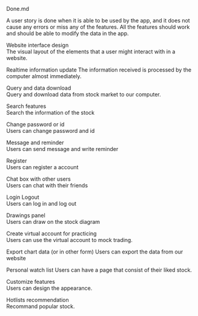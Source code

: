 ﻿Done.md


A user story is done when it is able to be used by the app, and it does not cause any errors or miss any of the features. All the features should work and should be able to modify the data in the app.


Website interface design   
The visual layout of the elements that a user might interact with in a website. 
          
Realtime information update 
The information received is processed by the computer almost immediately.


Query and data download   
Query and download data from stock market to our computer.
                                 
Search features       
Search the information of the stock
                       
Change password or id      
Users can change password and id
            
Message and reminder         
Users can send message and write reminder
                    
Register  
Users can register a account
                                        
Chat box with other users   
Users can chat with their friends
                                 
Login Logout      
Users can log in and log out
                                                            
Drawings panel      
Users can draw on the stock diagram                     
                           
Create virtual account for practicing  
Users can use the virtual account to mock trading.


Export chart data (or in other form)
Users can export the data from our website
         


Personal watch list 
Users can have a page that consist of their liked stock.
                                 
Customize features  
Users can design the appearance.
                                        
Hotlists recommendation              
Recommand popular stock.